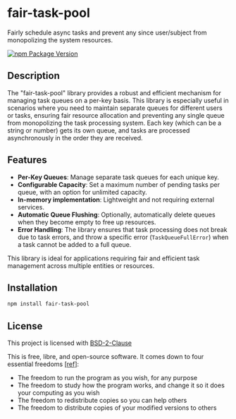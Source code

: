 # fair-task-pool

Fairly schedule async tasks and prevent any since user/subject from monopolizing the system resources.

[![npm Package Version](https://img.shields.io/npm/v/fair-task-pool)](https://www.npmjs.com/package/fair-task-pool)

## Description

The "fair-task-pool" library provides a robust and efficient mechanism for managing task queues on a per-key basis. This library is especially useful in scenarios where you need to maintain separate queues for different users or tasks, ensuring fair resource allocation and preventing any single queue from monopolizing the task processing system. Each key (which can be a string or number) gets its own queue, and tasks are processed asynchronously in the order they are received.

## Features

- **Per-Key Queues**: Manage separate task queues for each unique key.
- **Configurable Capacity**: Set a maximum number of pending tasks per queue, with an option for unlimited capacity.
- **In-memory implementation**: Lightweight and not requiring external services.
- **Automatic Queue Flushing**: Optionally, automatically delete queues when they become empty to free up resources.
- **Error Handling**: The library ensures that task processing does not break due to task errors, and throw a specific error (`TaskQueueFullError`) when a task cannot be added to a full queue.

This library is ideal for applications requiring fair and efficient task management across multiple entities or resources.

## Installation

```bash
npm install fair-task-pool
```

## License

This project is licensed with [BSD-2-Clause](./LICENSE)

This is free, libre, and open-source software. It comes down to four essential freedoms [[ref]](https://seirdy.one/2021/01/27/whatsapp-and-the-domestication-of-users.html#fnref:2):

- The freedom to run the program as you wish, for any purpose
- The freedom to study how the program works, and change it so it does your computing as you wish
- The freedom to redistribute copies so you can help others
- The freedom to distribute copies of your modified versions to others
